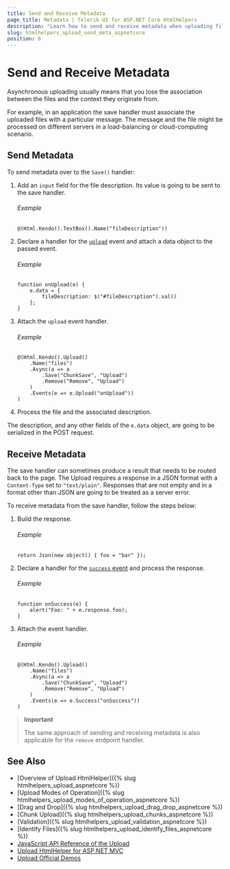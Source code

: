 ```yaml
---
title: Send and Receive Metadata
page_title: Metadata | Telerik UI for ASP.NET Core HtmlHelpers
description: "Learn how to send and receive metadata when uploading files with the Kendo UI Upload HtmlHelper for ASP.NET Core (MVC 6 or ASP.NET Core MVC)."
slug: htmlhelpers_upload_send_meta_aspnetcore
position: 6
---
```


# Send and Receive Metadata

Asynchronous uploading usually means that you lose the association between the files and the context they originate from.

For example, in an application the save handler must associate the uploaded files with a particular message. The message and the file might be processed on different servers in a load-balancing or cloud-computing scenario.

## Send Metadata

To send metadata over to the `Save()` handler:

1. Add an `input` field for the file description. Its value is going to be sent to the save handler.

    ###### Example

    ```
    @(Html.Kendo().TextBox().Name("fileDescription"))
    ```

2. Declare a handler for the [`upload`](https://docs.telerik.com/kendo-ui/api/javascript/ui/upload/events/upload) event and attach a data object to the passed event.

    ###### Example

    ```
    function onUpload(e) {
        e.data = {
            fileDescription: $("#fileDescription").val()
        };
    }
    ```

3. Attach the `upload` event handler.

    ###### Example

    ```
    @(Html.Kendo().Upload()
        .Name("files")
        .Async(a => a
            .Save("ChunkSave", "Upload")
            .Remove("Remove", "Upload")
        )
        .Events(e => e.Upload("onUpload"))
    )
    ```

4. Process the file and the associated description.

The description, and any other fields of the `e.data` object, are going to be serialized in the POST request.

## Receive Metadata

The save handler can sometimes produce a result that needs to be routed back to the page. The Upload requires a response in a JSON format with a `Content-Type` set to `"text/plain"`. Responses that are not empty and in a format other than JSON are going to be treated as a server error.

To receive metadata from the save handler, follow the steps below:

1. Build the response.

    ###### Example

    ```
    return Json(new object() { foo = "bar" });
    ```

2. Declare a handler for the [`success` event](https://docs.telerik.com/kendo-ui/api/javascript/ui/upload/events/success) and process the response.

    ###### Example

    ```
    function onSuccess(e) {
        alert("Foo: " + e.response.foo);
    }
    ```

3. Attach the event handler.

    ###### Example

    ```
    @(Html.Kendo().Upload()
        .Name("files")
        .Async(a => a
            .Save("ChunkSave", "Upload")
            .Remove("Remove", "Upload")
        )
        .Events(e => e.Success("onSuccess"))
    )
    ```

> **Important**
>
> The same approach of sending and receiving metadata is also applicable for the `remove` endpoint handler.

## See Also

* [Overview of Upload HtmlHelper]({% slug htmlhelpers_upload_aspnetcore %})
* [Upload Modes of Operation]({% slug htmlhelpers_upload_modes_of_operation_aspnetcore %})
* [Drag and Drop]({% slug htmlhelpers_upload_drag_drop_aspnetcore %})
* [Chunk Upload]({% slug htmlhelpers_upload_chunks_aspnetcore %})
* [Validation]({% slug htmlhelpers_upload_validation_aspnetcore %})
* [Identify Files]({% slug htmlhelpers_upload_identify_files_aspnetcore %})
* [JavaScript API Reference of the Upload](http://docs.telerik.com/kendo-ui/api/javascript/ui/upload)
* [Upload HtmlHelper for ASP.NET MVC](http://docs.telerik.com/aspnet-mvc/helpers/upload/overview)
* [Upload Official Demos](http://demos.telerik.com/aspnet-core/upload/index)

